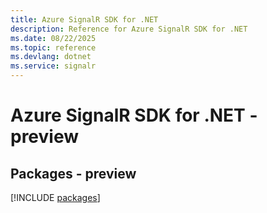 ```yaml
---
title: Azure SignalR SDK for .NET
description: Reference for Azure SignalR SDK for .NET
ms.date: 08/22/2025
ms.topic: reference
ms.devlang: dotnet
ms.service: signalr
---
```

# Azure SignalR SDK for .NET - preview
## Packages - preview
[!INCLUDE [packages](signalr-index.md)]